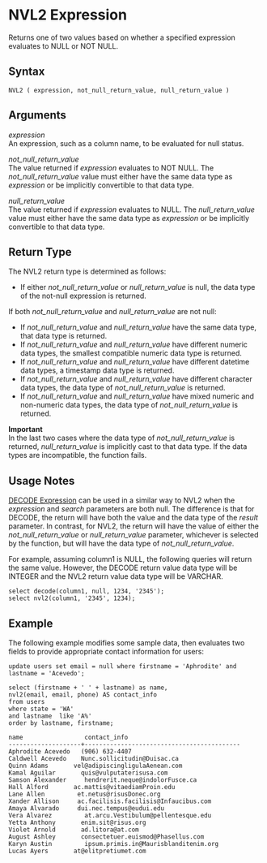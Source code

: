 # NVL2 Expression<a name="r_NVL2"></a>

Returns one of two values based on whether a specified expression evaluates to NULL or NOT NULL\.

## Syntax<a name="r_NVL2-synopsis"></a>

```
NVL2 ( expression, not_null_return_value, null_return_value )
```

## Arguments<a name="r_NVL2-arguments"></a>

 *expression*   
An expression, such as a column name, to be evaluated for null status\.

 *not\_null\_return\_value*   
The value returned if *expression* evaluates to NOT NULL\. The *not\_null\_return\_value* value must either have the same data type as *expression* or be implicitly convertible to that data type\.

 *null\_return\_value*   
The value returned if *expression* evaluates to NULL\. The *null\_return\_value* value must either have the same data type as *expression* or be implicitly convertible to that data type\.

## Return Type<a name="r_NVL2-return-type"></a>

The NVL2 return type is determined as follows:
+ If either *not\_null\_return\_value* or *null\_return\_value* is null, the data type of the not\-null expression is returned\.

If both *not\_null\_return\_value* and *null\_return\_value* are not null:
+ If *not\_null\_return\_value* and *null\_return\_value* have the same data type, that data type is returned\.
+ If *not\_null\_return\_value* and *null\_return\_value* have different numeric data types, the smallest compatible numeric data type is returned\.
+ If *not\_null\_return\_value* and *null\_return\_value* have different datetime data types, a timestamp data type is returned\.
+ If *not\_null\_return\_value* and *null\_return\_value* have different character data types, the data type of *not\_null\_return\_value* is returned\.
+ If *not\_null\_return\_value* and *null\_return\_value* have mixed numeric and non\-numeric data types, the data type of *not\_null\_return\_value* is returned\.

**Important**  
In the last two cases where the data type of *not\_null\_return\_value* is returned, *null\_return\_value* is implicitly cast to that data type\. If the data types are incompatible, the function fails\.

## Usage Notes<a name="nvl2-usage-notes"></a>

[DECODE Expression](r_DECODE_expression.md) can be used in a similar way to NVL2 when the *expression* and *search* parameters are both null\. The difference is that for DECODE, the return will have both the value and the data type of the *result* parameter\. In contrast, for NVL2, the return will have the value of either the *not\_null\_return\_value* or *null\_return\_value* parameter, whichever is selected by the function, but will have the data type of *not\_null\_return\_value*\.

For example, assuming column1 is NULL, the following queries will return the same value\. However, the DECODE return value data type will be INTEGER and the NVL2 return value data type will be VARCHAR\.

```
select decode(column1, null, 1234, '2345');
select nvl2(column1, '2345', 1234);
```

## Example<a name="r_NVL2-examples"></a>

The following example modifies some sample data, then evaluates two fields to provide appropriate contact information for users: 

```
update users set email = null where firstname = 'Aphrodite' and lastname = 'Acevedo';

select (firstname + ' ' + lastname) as name, 
nvl2(email, email, phone) AS contact_info
from users 
where state = 'WA'
and lastname  like 'A%'
order by lastname, firstname;

name			     contact_info	
--------------------+-------------------------------------------
Aphrodite Acevedo	(906) 632-4407
Caldwell Acevedo 	Nunc.sollicitudin@Duisac.ca
Quinn Adams		  vel@adipiscingligulaAenean.com
Kamal Aguilar		quis@vulputaterisusa.com
Samson Alexander	 hendrerit.neque@indolorFusce.ca
Hall Alford		  ac.mattis@vitaediamProin.edu
Lane Allen		   et.netus@risusDonec.org
Xander Allison	   ac.facilisis.facilisis@Infaucibus.com
Amaya Alvarado	   dui.nec.tempus@eudui.edu
Vera Alvarez		 at.arcu.Vestibulum@pellentesque.edu
Yetta Anthony		enim.sit@risus.org
Violet Arnold		ad.litora@at.com
August Ashley		consectetuer.euismod@Phasellus.com
Karyn Austin		 ipsum.primis.in@Maurisblanditenim.org
Lucas Ayers		  at@elitpretiumet.com
```